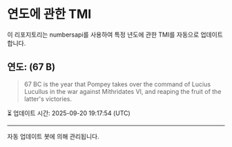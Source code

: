 
# 연도에 관한 TMI

이 리포지토리는 numbersapi를 사용하여 특정 년도에 관한 TMI를 자동으로 업데이트합니다.

## 연도: (67 B)
> 67 BC is the year that Pompey takes over the command of Lucius Lucullus in the war against Mithridates VI, and reaping the fruit of the latter's victories.

⏳ 업데이트 시간: 2025-09-20 19:17:54 (UTC)

---
자동 업데이트 봇에 의해 관리됩니다.
